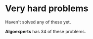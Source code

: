 # Very hard problems 

Haven't solved any of these yet. 

**Algoexperts** has 34 of these problems. 